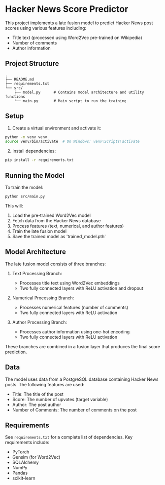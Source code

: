# Hacker News Score Predictor

This project implements a late fusion model to predict Hacker News post scores using various features including:
- Title text (processed using Word2Vec pre-trained on Wikipedia)
- Number of comments
- Author information

## Project Structure

```
.
├── README.md
├── requirements.txt
└── src/
    ├── model.py      # Contains model architecture and utility functions
    └── main.py       # Main script to run the training
```

## Setup

1. Create a virtual environment and activate it:
```bash
python -m venv venv
source venv/bin/activate  # On Windows: venv\Scripts\activate
```

2. Install dependencies:
```bash
pip install -r requirements.txt
```

## Running the Model

To train the model:

```bash
python src/main.py
```

This will:
1. Load the pre-trained Word2Vec model
2. Fetch data from the Hacker News database
3. Process features (text, numerical, and author features)
4. Train the late fusion model
5. Save the trained model as 'trained_model.pth'

## Model Architecture

The late fusion model consists of three branches:
1. Text Processing Branch:
   - Processes title text using Word2Vec embeddings
   - Two fully connected layers with ReLU activation and dropout

2. Numerical Processing Branch:
   - Processes numerical features (number of comments)
   - Two fully connected layers with ReLU activation

3. Author Processing Branch:
   - Processes author information using one-hot encoding
   - Two fully connected layers with ReLU activation

These branches are combined in a fusion layer that produces the final score prediction.

## Data

The model uses data from a PostgreSQL database containing Hacker News posts. The following features are used:
- Title: The title of the post
- Score: The number of upvotes (target variable)
- Author: The post author
- Number of Comments: The number of comments on the post

## Requirements

See `requirements.txt` for a complete list of dependencies. Key requirements include:
- PyTorch
- Gensim (for Word2Vec)
- SQLAlchemy
- NumPy
- Pandas
- scikit-learn
